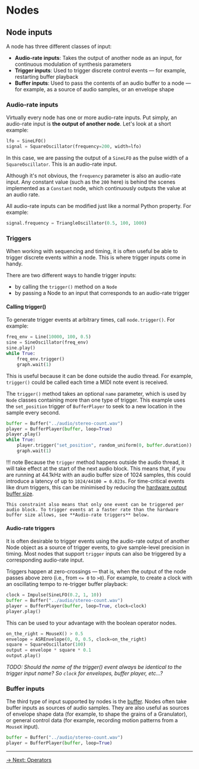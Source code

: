 # Nodes

## Node inputs

A node has three different classes of input:

- **Audio-rate inputs**: Takes the output of another node as an input, for continuous modulation of synthesis parameters
- **Trigger inputs**: Used to trigger discrete control events — for example, restarting buffer playback
- **Buffer inputs**: Used to pass the contents of an audio buffer to a node — for example, as a source of audio samples, or an envelope shape

### Audio-rate inputs

Virtually every node has one or more audio-rate inputs. Put simply, an audio-rate input is **the output of another node**. Let's look at a short example:

```python
lfo = SineLFO()
signal = SquareOscillator(frequency=200, width=lfo)
```

In this case, we are passing the output of a `SineLFO` as the pulse width of a `SquareOscillator`. This is an audio-rate input.

Although it's not obvious, the `frequency` parameter is also an audio-rate input. Any constant value (such as the `200` here) is behind the scenes implemented as a `Constant` node, which continuously outputs the value at an audio rate.

All audio-rate inputs can be modified just like a normal Python property. For example:

```python
signal.frequency = TriangleOscillator(0.5, 100, 1000)
```

### Triggers

When working with sequencing and timing, it is often useful be able to trigger discrete events within a node. This is where trigger inputs come in handy.

There are two different ways to handle trigger inputs:

- by calling the `trigger()` method on a `Node`
- by passing a Node to an input that corresponds to an audio-rate trigger

#### Calling trigger()

To generate trigger events at arbitrary times, call `node.trigger()`. For example:

```python
freq_env = Line(10000, 100, 0.5)
sine = SineOscillator(freq_env)
sine.play()
while True:
    freq_env.trigger()
    graph.wait(1)
```

This is useful because it can be done outside the audio thread. For example, `trigger()` could be called each time a MIDI note event is received. 

The `trigger()` method takes an optional `name` parameter, which is used by `Node` classes containing more than one type of trigger. This example uses the `set_position` trigger of `BufferPlayer` to seek to a new location in the sample every second. 

```python
buffer = Buffer("../audio/stereo-count.wav")
player = BufferPlayer(buffer, loop=True)
player.play()
while True:
    player.trigger("set_position", random_uniform(0, buffer.duration))
    graph.wait(1)
```

!!! note
    Because the `trigger` method happens outside the audio thread, it will take effect at the start of the next audio block. This means that, if you are running at 44.1kHz with an audio buffer size of 1024 samples, this could introduce a latency of up to `1024/44100 = 0.023s`.   For time-critical events like drum triggers, this can be minimised by reducing the [hardware output buffer size](/graph/config).
    
    This constraint also means that only one event can be triggered per audio block. To trigger events at a faster rate than the hardware buffer size allows, see **Audio-rate triggers** below.  

#### Audio-rate triggers

It is often desirable to trigger events using the audio-rate output of another Node object as a source of trigger events, to give sample-level precision in timing. Most nodes that support `trigger` inputs can also be triggered by a corresponding audio-rate input. 

Triggers happen at zero-crossings — that is, when the output of the node passes above zero (i.e., from `<= 0` to `>0`). For example, to create a clock with an oscillating tempo to re-trigger buffer playback: 

```python
clock = Impulse(SineLFO(0.2, 1, 10))
buffer = Buffer("../audio/stereo-count.wav")
player = BufferPlayer(buffer, loop=True, clock=clock)
player.play()
```

This can be used to your advantage with the boolean operator nodes. 

```python
on_the_right = MouseX() > 0.5
envelope = ASREnvelope(0, 0, 0.5, clock=on_the_right)
square = SquareOscillator(100)
output = envelope * square * 0.1
output.play()
```

*TODO: Should the name of the trigger() event always be identical to the trigger input name? So `clock` for envelopes, buffer player, etc...?*

### Buffer inputs

The third type of input supported by nodes is the [buffer](/buffer/). Nodes often take buffer inputs as sources of audio samples. They are also useful as sources of envelope shape data (for example, to shape the grains of a Granulator), or general control data (for example, recording motion patterns from a `MouseX` input).

```python
buffer = Buffer("../audio/stereo-count.wav")
player = BufferPlayer(buffer, loop=True)
```

---

[→ Next: Operators](/node/operators)